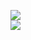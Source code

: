 [![](https://img.shields.io/badge/Made%20With-Github%20Spray-lightgrey.svg?style=for-the-badge&logo=github)](https://github.com/Annihil/github-spray#3152)  
[![](https://i.imgur.com/2DrTn0Z.gif)](https://github.com/Annihil/github-spray)